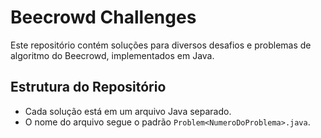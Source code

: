 # Beecrowd Challenges

Este repositório contém soluções para diversos desafios e problemas de algoritmo do Beecrowd, implementados em Java.

## Estrutura do Repositório

- Cada solução está em um arquivo Java separado.
- O nome do arquivo segue o padrão `Problem<NumeroDoProblema>.java`.
